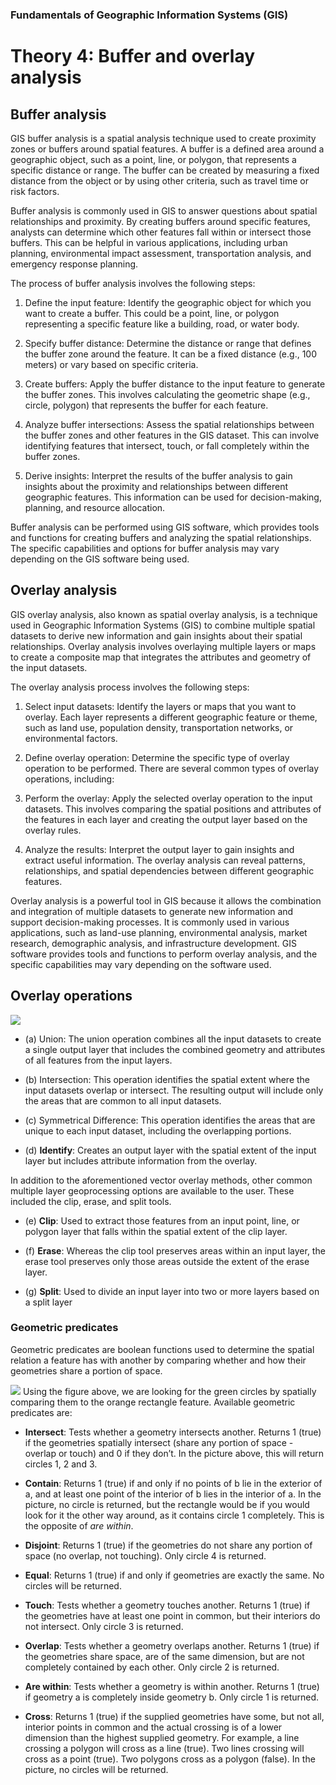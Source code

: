 
### Fundamentals of Geographic Information Systems (GIS)

# Theory 4: Buffer and overlay analysis

## Buffer analysis
GIS buffer analysis is a spatial analysis technique used to create proximity zones or buffers around spatial features. A buffer is a defined area around a geographic object, such as a point, line, or polygon, that represents a specific distance or range. The buffer can be created by measuring a fixed distance from the object or by using other criteria, such as travel time or risk factors.

Buffer analysis is commonly used in GIS to answer questions about spatial relationships and proximity. By creating buffers around specific features, analysts can determine which other features fall within or intersect those buffers. This can be helpful in various applications, including urban planning, environmental impact assessment, transportation analysis, and emergency response planning.

The process of buffer analysis involves the following steps:

1.  Define the input feature: Identify the geographic object for which you want to create a buffer. This could be a point, line, or polygon representing a specific feature like a building, road, or water body.
    
2.  Specify buffer distance: Determine the distance or range that defines the buffer zone around the feature. It can be a fixed distance (e.g., 100 meters) or vary based on specific criteria.
    
3.  Create buffers: Apply the buffer distance to the input feature to generate the buffer zones. This involves calculating the geometric shape (e.g., circle, polygon) that represents the buffer for each feature.
    
4.  Analyze buffer intersections: Assess the spatial relationships between the buffer zones and other features in the GIS dataset. This can involve identifying features that intersect, touch, or fall completely within the buffer zones.
    
5.  Derive insights: Interpret the results of the buffer analysis to gain insights about the proximity and relationships between different geographic features. This information can be used for decision-making, planning, and resource allocation.
    
Buffer analysis can be performed using GIS software, which provides tools and functions for creating buffers and analyzing the spatial relationships. The specific capabilities and options for buffer analysis may vary depending on the GIS software being used.

## Overlay analysis
GIS overlay analysis, also known as spatial overlay analysis, is a technique used in Geographic Information Systems (GIS) to combine multiple spatial datasets to derive new information and gain insights about their spatial relationships. Overlay analysis involves overlaying multiple layers or maps to create a composite map that integrates the attributes and geometry of the input datasets.

The overlay analysis process involves the following steps:

1.  Select input datasets: Identify the layers or maps that you want to overlay. Each layer represents a different geographic feature or theme, such as land use, population density, transportation networks, or environmental factors.
    
2.  Define overlay operation: Determine the specific type of overlay operation to be performed. There are several common types of overlay operations, including:
        
3.  Perform the overlay: Apply the selected overlay operation to the input datasets. This involves comparing the spatial positions and attributes of the features in each layer and creating the output layer based on the overlay rules.
    
4.  Analyze the results: Interpret the output layer to gain insights and extract useful information. The overlay analysis can reveal patterns, relationships, and spatial dependencies between different geographic features.
    
Overlay analysis is a powerful tool in GIS because it allows the combination and integration of multiple datasets to generate new information and support decision-making processes. It is commonly used in various applications, such as land-use planning, environmental analysis, market research, demographic analysis, and infrastructure development. GIS software provides tools and functions to perform overlay analysis, and the specific capabilities may vary depending on the software used.

## Overlay operations 

![](https://saylordotorg.github.io/text_essentials-of-geographic-information-systems/section_11/a33268f6ff028c24152080d0aa3f2aad.jpg)
- (a) Union: The union operation combines all the input datasets to create a single output layer that includes the combined geometry and attributes of all features from the input layers.

- (b) Intersection: This operation identifies the spatial extent where the input datasets overlap or intersect. The resulting output will include only the areas that are common to all input datasets.

- (c) Symmetrical Difference: This operation identifies the areas that are unique to each input dataset, including the overlapping portions.

- (d) **Identify**: Creates an output layer with the spatial extent of the input layer but includes attribute information from the overlay.

In addition to the aforementioned vector overlay methods, other common multiple layer geoprocessing options are available to the user. These included the clip, erase, and split tools.

- (e) **Clip**: Used to extract those features from an input point, line, or polygon layer that falls within the spatial extent of the clip layer.

- (f) **Erase**: Whereas the clip tool preserves areas within an input layer, the erase tool preserves only those areas outside the extent of the erase layer.

- (g) **Split**: Used to divide an input layer into two or more layers based on a split layer



### Geometric predicates
Geometric predicates are boolean functions used to determine the spatial relation a feature has with another by comparing whether and how their geometries share a portion of space.

![](https://docs.qgis.org/3.28/en/_images/selectbylocation.png)
Using the figure above, we are looking for the green circles by spatially comparing them to the orange rectangle feature. Available geometric predicates are:

- **Intersect**: Tests whether a geometry intersects another. Returns 1 (true) if the geometries spatially intersect (share any portion of space - overlap or touch) and 0 if they don’t. In the picture above, this will return circles 1, 2 and 3.

- **Contain**: Returns 1 (true) if and only if no points of b lie in the exterior of a, and at least one point of the interior of b lies in the interior of a. In the picture, no circle is returned, but the rectangle would be if you would look for it the other way around, as it contains circle 1 completely. This is the opposite of _are within_.

- **Disjoint**: Returns 1 (true) if the geometries do not share any portion of space (no overlap, not touching). Only circle 4 is returned.

- **Equal**: Returns 1 (true) if and only if geometries are exactly the same. No circles will be returned.

- **Touch**: Tests whether a geometry touches another. Returns 1 (true) if the geometries have at least one point in common, but their interiors do not intersect. Only circle 3 is returned.

- **Overlap**: Tests whether a geometry overlaps another. Returns 1 (true) if the geometries share space, are of the same dimension, but are not completely contained by each other. Only circle 2 is returned.

- **Are within**: Tests whether a geometry is within another. Returns 1 (true) if geometry a is completely inside geometry b. Only circle 1 is returned.

- **Cross**: Returns 1 (true) if the supplied geometries have some, but not all, interior points in common and the actual crossing is of a lower dimension than the highest supplied geometry. For example, a line crossing a polygon will cross as a line (true). Two lines crossing will cross as a point (true). Two polygons cross as a polygon (false). In the picture, no circles will be returned.
<!--stackedit_data:
eyJkaXNjdXNzaW9ucyI6eyJNMFhjUWUwT0thTTR3UjM1Ijp7In
N0YXJ0Ijo5NzAsImVuZCI6MjA4NCwidGV4dCI6IjEuICBEZWZp
bmUgdGhlIGlucHV0IGZlYXR1cmU6IElkZW50aWZ5IHRoZSBnZW
9ncmFwaGljIG9iamVjdCBmb3Igd2hpY2ggeW91IHdhbnTigKYi
fSwib3lrR3UwZkFzZ0NPM0RvYyI6eyJzdGFydCI6MTE5LCJlbm
QiOjkwNiwidGV4dCI6IkdJUyBidWZmZXIgYW5hbHlzaXMgaXMg
YSBzcGF0aWFsIGFuYWx5c2lzIHRlY2huaXF1ZSB1c2VkIHRvIG
NyZWF0ZSBwcm94aW1pdHkgem/igKYifSwiR1RIdWI2a3N2MTF1
akF0OSI6eyJzdGFydCI6MjgyMywiZW5kIjozNjkxLCJ0ZXh0Ij
oiMS4gIFNlbGVjdCBpbnB1dCBkYXRhc2V0czogSWRlbnRpZnkg
dGhlIGxheWVycyBvciBtYXBzIHRoYXQgeW91IHdhbnQgdG8gb3
ZlcmxheeKApiJ9fSwiY29tbWVudHMiOnsiRTFGeUxHNzBTTEp0
M0VzaiI6eyJkaXNjdXNzaW9uSWQiOiJNMFhjUWUwT0thTTR3Uj
M1Iiwic3ViIjoiZ2g6NDAzMDQ3ODgiLCJ0ZXh0IjoiRGlhZ3Jh
bSIsImNyZWF0ZWQiOjE2ODcxNTkxNDEwNjZ9LCJHb3BjQXQySj
lBUGlWdVR5Ijp7ImRpc2N1c3Npb25JZCI6Im95a0d1MGZBc2dD
TzNEb2MiLCJzdWIiOiJnaDo0MDMwNDc4OCIsInRleHQiOiJFeG
FtcGxlIHBpY3R1cmUiLCJjcmVhdGVkIjoxNjg3MTU5MTUzNzYy
fSwiQ21QTmtlMDZOeVFmRXRmSSI6eyJkaXNjdXNzaW9uSWQiOi
JHVEh1YjZrc3YxMXVqQXQ5Iiwic3ViIjoiZ2g6NDAzMDQ3ODgi
LCJ0ZXh0IjoiRGlhZ3JhbSIsImNyZWF0ZWQiOjE2ODcxNTk0OD
UwMDJ9fSwiaGlzdG9yeSI6Wy0xNjk2MjA0MTY4LDE2MzY1OTI3
MTcsMTYyOTc5NTQ5MywxMjI3NjMwNzc0LDczMDk5ODExNl19
-->